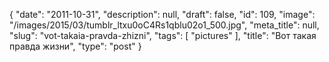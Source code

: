 {
    "date": "2011-10-31",
    "description": null,
    "draft": false,
    "id": 109,
    "image": "/images/2015/03/tumblr_ltxu0oC4Rs1qblu02o1_500.jpg",
    "meta_title": null,
    "slug": "vot-takaia-pravda-zhizni",
    "tags": [
        "pictures"
    ],
    "title": "Вот такая правда жизни",
    "type": "post"
}


